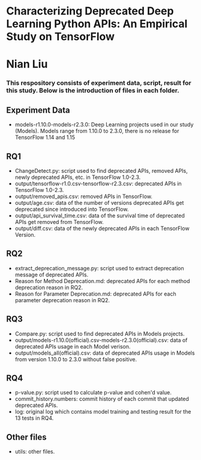 # Characterizing Deprecated Deep Learning Python APIs: An Empirical Study on TensorFlow
# Nian Liu
### This respository consists of experiment data, script, result for this study. Below is the introduction of files in each folder. 
## Experiment Data
- models-r1.10.0-models-r2.3.0: Deep Learning projects used in our study (Models). Models range from 1.10.0 to 2.3.0, 
  there is no release for TensorFlow 1.14 and 1.15
## RQ1
- ChangeDetect.py: script used to find deprecated APIs, removed APIs, newly deprecated APIs, etc. in TensorFlow 1.0-2.3.
- output/tensorflow-r1.0.csv-tensorflow-r2.3.csv: deprecated APIs in TensorFlow 1.0-2.3.
- output/removed_apis.csv: removed APIs in TensorFlow.  
- output/age.csv: data of the number of versions deprecated APIs get deprecated since introduced into TensorFlow.
- output/api_survival_time.csv: data of the survival time of deprecated APIs get removed from TensorFlow.
- output/diff.csv: data of the newly deprecated APIs in each TensorFlow Version.
## RQ2
- extract_deprecation_message.py: script used to extract deprecation message of deprecated APIs.
- Reason for Method Deprecation.md: deprecated APIs for each method deprecation reason in RQ2.
- Reason for Parameter Deprecation.md: deprecated APIs for each parameter deprecation reason in RQ2.
## RQ3
- Compare.py: script used to find deprecated APIs in Models projects.
- output/models-r1.10.0(official).csv-models-r2.3.0(official).csv: data of deprecated APIs usage in each Model verison.
- output/models_all(official).csv: data of deprecated APIs usage in Models from version 1.10.0 to 2.3.0 without false positive.
## RQ4
- p-value.py: script used to calculate p-value and cohen'd value.
- commit_history.numbers: commit history of each commit that updated deprecated APIs.
- log: original log which contains model training and testing result for the 13 tests in RQ4.

## Other files
- utils: other files.
